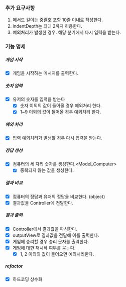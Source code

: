 ### 추가 요구사항

1. 메서드 길이는 중괄호 포함 10줄 이내로 작성한다.
2. indentDepth는 최대 2까지 허용한다.
3. 예외처리가 발생한 경우. 해당 분기에서 다시 입력을 받는다.

### 기능 명세

##### 게임 시작

- [x] 게임을 시작하는 메시지를 출력한다. <outputView>

##### 숫자 입력

- [x] 유저의 숫자를 입력을 받는다 <inputView>
  - [x] 숫자 이외의 값이 들어올 경우 예외처리 한다.<validation>
  - [x] 1~9 이외의 값이 들어올 경우 예외처리 한다.<validation>

##### 예외 처리

- [x] 입력 예외처리가 발생할 경우 다시 입력을 받는다.

##### 정답 생성

- [x] 컴퓨터의 세 자리 숫자를 생성한다.<Model_Computer>
  - [x] 중복되지 않는 값을 생성한다.

##### 결과 비교

- [x] 컴퓨터의 정답과 유저의 정답을 비교한다. (object)
- [x] 결과값을 Controller에 전달한다.

##### 결과 출력

- [x] Controller에서 결과값을 파싱한다.
- [x] outputView로 결과값을 전달해 이를 출력한다.
- [x] 게임에 승리할 경우 승리 문자를 출력한다.
- [x] 게임에 대한 재시작 여부를 묻는다.
  - [x] 1, 2 이외의 값이 들어오면 예외처리한다.

##### refactor

- [x] 하드코딩 상수화
